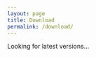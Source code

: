 ```yaml
---
layout: page
title: Download
permalink: /download/
---
```


<div id="downloadRoot"><p>Looking for latest versions...</p></div>
<script src="/download/app.js" type="module"></script>

